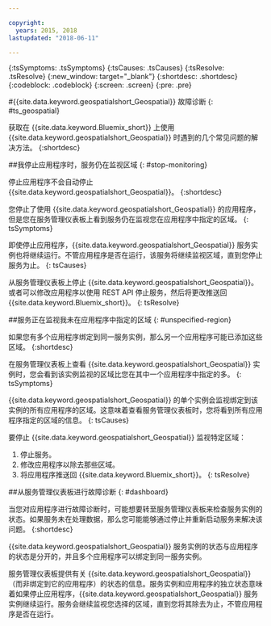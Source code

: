 ```yaml
---

copyright:
  years: 2015, 2018
lastupdated: "2018-06-11"

---
```


<!-- Attribute definitions -->
{:tsSymptoms: .tsSymptoms}
{:tsCauses: .tsCauses}
{:tsResolve: .tsResolve}
{:new_window: target="_blank"}
{:shortdesc: .shortdesc}
{:codeblock: .codeblock}
{:screen: .screen}
{:pre: .pre}

#{{site.data.keyword.geospatialshort_Geospatial}} 故障诊断
{: #ts_geospatial}


获取在 {{site.data.keyword.Bluemix_short}} 上使用 {{site.data.keyword.geospatialshort_Geospatial}} 时遇到的几个常见问题的解决方法。
{:shortdesc}

##我停止应用程序时，服务仍在监视区域
{: #stop-monitoring}


停止应用程序不会自动停止 {{site.data.keyword.geospatialshort_Geospatial}}。
{:shortdesc}


您停止了使用 {{site.data.keyword.geospatialshort_Geospatial}} 的应用程序，但是您在服务管理仪表板上看到服务仍在监视您在应用程序中指定的区域。
{: tsSymptoms}


即使停止应用程序，{{site.data.keyword.geospatialshort_Geospatial}} 服务实例也将继续运行。不管应用程序是否在运行，该服务将继续监视区域，直到您停止服务为止。
{: tsCauses}


从服务管理仪表板上停止 {{site.data.keyword.geospatialshort_Geospatial}}。或者可以修改应用程序以使用 REST API 停止服务，然后将更改推送回 {{site.data.keyword.Bluemix_short}}。
{: tsResolve}

##服务正在监视我未在应用程序中指定的区域
{: #unspecified-region}



如果您有多个应用程序绑定到同一服务实例，那么另一个应用程序可能已添加这些区域。
{:shortdesc}



在服务管理仪表板上查看 {{site.data.keyword.geospatialshort_Geospatial}} 实例时，您会看到该实例监视的区域比您在其中一个应用程序中指定的多。
{: tsSymptoms}

{{site.data.keyword.geospatialshort_Geospatial}} 的单个实例会监视绑定到该实例的所有应用程序的区域。这意味着查看服务管理仪表板时，您将看到所有应用程序指定的区域的信息。
{: tsCauses}

要停止 {{site.data.keyword.geospatialshort_Geospatial}} 监视特定区域：

1. 停止服务。
2. 修改应用程序以除去那些区域。
3. 将应用程序推送回 {{site.data.keyword.Bluemix_short}}。
{: tsResolve}


##从服务管理仪表板进行故障诊断
{: #dashboard}

当您对应用程序进行故障诊断时，可能想要转至服务管理仪表板来检查服务实例的状态。如果服务未在处理数据，那么您可能能够通过停止并重新启动服务来解决该问题。
{:shortdesc}

{{site.data.keyword.geospatialshort_Geospatial}} 服务实例的状态与应用程序的状态是分开的，并且多个应用程序可以绑定到同一服务实例。

服务管理仪表板提供有关 {{site.data.keyword.geospatialshort_Geospatial}}（而非绑定到它的应用程序）的状态的信息。服务实例和应用程序的独立状态意味着如果停止应用程序，{{site.data.keyword.geospatialshort_Geospatial}} 服务实例继续运行。服务会继续监视您选择的区域，直到您将其除去为止，不管应用程序是否在运行。
